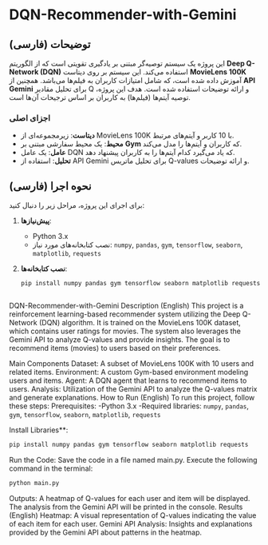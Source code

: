 # DQN-Recommender-with-Gemini

## توضیحات (فارسی)
این پروژه یک سیستم توصیه‌گر مبتنی بر یادگیری تقویتی است که از الگوریتم **Deep Q-Network (DQN)** استفاده می‌کند. این سیستم بر روی دیتاست **MovieLens 100K** آموزش داده شده است، که شامل امتیازات کاربران به فیلم‌ها می‌باشد. همچنین از **API Gemini** برای تحلیل مقادیر Q و ارائه توضیحات استفاده شده است. هدف این پروژه، توصیه آیتم‌ها (فیلم‌ها) به کاربران بر اساس ترجیحات آن‌ها است.

### اجزای اصلی
- **دیتاست**: زیرمجموعه‌ای از MovieLens 100K با 10 کاربر و آیتم‌های مرتبط.
- **محیط**: یک محیط سفارشی مبتنی بر **Gym** که کاربران و آیتم‌ها را مدل می‌کند.
- **عامل**: یک عامل DQN که یاد می‌گیرد کدام آیتم‌ها را به کاربران پیشنهاد دهد.
- **تحلیل**: استفاده از API Gemini برای تحلیل ماتریس Q-values و ارائه توضیحات.

## نحوه اجرا (فارسی)
برای اجرای این پروژه، مراحل زیر را دنبال کنید:

1. **پیش‌نیازها**:
   - Python 3.x
   - نصب کتابخانه‌های مورد نیاز: `numpy`, `pandas`, `gym`, `tensorflow`, `seaborn`, `matplotlib`, `requests`

2. **نصب کتابخانه‌ها**:
   ```bash
   pip install numpy pandas gym tensorflow seaborn matplotlib requests



DQN-Recommender-with-Gemini
Description (English)
This project is a reinforcement learning-based recommender system utilizing the Deep Q-Network (DQN) algorithm. It is trained on the MovieLens 100K dataset, which contains user ratings for movies. The system also leverages the Gemini API to analyze Q-values and provide insights. The goal is to recommend items (movies) to users based on their preferences.

Main Components
Dataset: A subset of MovieLens 100K with 10 users and related items.
Environment: A custom Gym-based environment modeling users and items.
Agent: A DQN agent that learns to recommend items to users.
Analysis: Utilization of the Gemini API to analyze the Q-values matrix and generate explanations.
How to Run (English)
To run this project, follow these steps:
Prerequisites:
-Python 3.x
-Required libraries: `numpy`, `pandas`, `gym`, `tensorflow`, `seaborn`, `matplotlib`, `requests`

Install Libraries**:

```bash
pip install numpy pandas gym tensorflow seaborn matplotlib requests
```
Run the Code:
Save the code in a file named main.py.
Execute the following command in the terminal:
 ```bash
python main.py
```
Outputs:
A heatmap of Q-values for each user and item will be displayed.
The analysis from the Gemini API will be printed in the console.
Results (English)
Heatmap: A visual representation of Q-values indicating the value of each item for each user.
Gemini API Analysis: Insights and explanations provided by the Gemini API about patterns in the heatmap.
